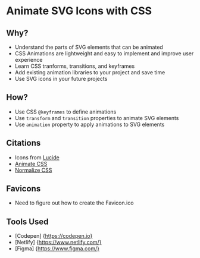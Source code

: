 # Animate SVG Icons with CSS

## Why? 
* Understand the parts of SVG elements that can be animated
* CSS Animations are lightweight and easy to implement and improve user experience
* Learn CSS tranforms, transitions, and keyframes
* Add existing animation libraries to your project and save time
* Use SVG icons in your future projects

## How?
* Use CSS `@keyframes` to define animations
* Use `transform` and `transition` properties to animate SVG elements
* Use `animation` property to apply animations to SVG elements

## Citations
* Icons from [Lucide](https://lucide.dev/)
* [Animate CSS](https://daneden.github.io/animate.css/)
* [Normalize CSS](https://necolas.github.io/normalize.css/)

## Favicons
* Need to figure out how to create the Favicon.ico

## Tools Used
* [Codepen] {https://codepen.io}
* [Netlify] {https://www.netlify.com/}
* [Figma] {https://www.figma.com/}

